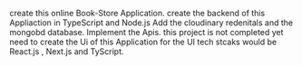 create this online Book-Store Application.
create the backend of this Appliaction in TypeScript and Node.js
Add the cloudinary redenitals and the mongobd database.
Implement the Apis.
this project is not completed yet need to create the Ui of this Application
for the UI tech stcaks would be React.js , Next.js and TyScript.
